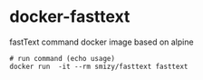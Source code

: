 # docker-fasttext

fastText command docker image based on alpine

```
# run command (echo usage)
docker run  -it --rm smizy/fasttext fasttext
```
